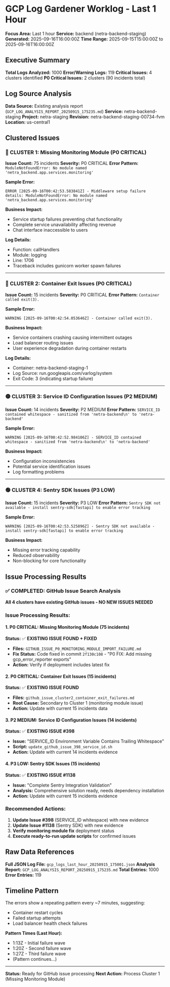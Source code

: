 # GCP Log Gardener Worklog - Last 1 Hour
**Focus Area:** Last 1 hour
**Service:** backend (netra-backend-staging)
**Generated:** 2025-09-16T16:00:00Z
**Time Range:** 2025-09-15T15:00:00Z to 2025-09-16T16:00:00Z

## Executive Summary

**Total Logs Analyzed:** 1000
**Error/Warning Logs:** 119
**Critical Issues:** 4 clusters identified
**P0 Critical Issues:** 2 clusters (90 incidents total)

## Log Source Analysis

**Data Source:** Existing analysis report (`GCP_LOG_ANALYSIS_REPORT_20250915_175235.md`)
**Service:** netra-backend-staging
**Project:** netra-staging
**Revision:** netra-backend-staging-00734-fvm
**Location:** us-central1

## Clustered Issues

### 🚨 CLUSTER 1: Missing Monitoring Module (P0 CRITICAL)
**Issue Count:** 75 incidents
**Severity:** P0 CRITICAL
**Error Pattern:** `ModuleNotFoundError: No module named 'netra_backend.app.services.monitoring'`

**Sample Error:**
```
ERROR [2025-09-16T00:42:53.583841Z] - Middleware setup failure details: ModuleNotFoundError: No module named 'netra_backend.app.services.monitoring'
```

**Business Impact:**
- Service startup failures preventing chat functionality
- Complete service unavailability affecting revenue
- Chat interface inaccessible to users

**Log Details:**
- Function: callHandlers
- Module: logging
- Line: 1706
- Traceback includes gunicorn worker spawn failures

---

### 🚨 CLUSTER 2: Container Exit Issues (P0 CRITICAL)
**Issue Count:** 15 incidents
**Severity:** P0 CRITICAL
**Error Pattern:** `Container called exit(3).`

**Sample Error:**
```
WARNING [2025-09-16T00:42:54.053646Z] - Container called exit(3).
```

**Business Impact:**
- Service containers crashing causing intermittent outages
- Load balancer routing issues
- User experience degradation during container restarts

**Log Details:**
- Container: netra-backend-staging-1
- Log Source: run.googleapis.com/varlog/system
- Exit Code: 3 (indicating startup failure)

---

### 🟡 CLUSTER 3: Service ID Configuration Issues (P2 MEDIUM)
**Issue Count:** 14 incidents
**Severity:** P2 MEDIUM
**Error Pattern:** `SERVICE_ID contained whitespace - sanitized from 'netra-backend\n' to 'netra-backend'`

**Sample Error:**
```
WARNING [2025-09-16T00:42:52.984106Z] - SERVICE_ID contained whitespace - sanitized from 'netra-backend\n' to 'netra-backend'
```

**Business Impact:**
- Configuration inconsistencies
- Potential service identification issues
- Log formatting problems

---

### 🟢 CLUSTER 4: Sentry SDK Issues (P3 LOW)
**Issue Count:** 15 incidents
**Severity:** P3 LOW
**Error Pattern:** `Sentry SDK not available - install sentry-sdk[fastapi] to enable error tracking`

**Sample Error:**
```
WARNING [2025-09-16T00:42:53.525896Z] - Sentry SDK not available - install sentry-sdk[fastapi] to enable error tracking
```

**Business Impact:**
- Missing error tracking capability
- Reduced observability
- Non-blocking for core functionality

## Issue Processing Results

### ✅ COMPLETED: GitHub Issue Search Analysis

**All 4 clusters have existing GitHub issues - NO NEW ISSUES NEEDED**

### Issue Processing Results:

#### 1. P0 CRITICAL: Missing Monitoring Module (75 incidents)
**Status:** ✅ **EXISTING ISSUE FOUND + FIXED**
- **Files:** `GITHUB_ISSUE_P0_MONITORING_MODULE_IMPORT_FAILURE.md`
- **Fix Status:** Code fixed in commit `2f130c108` - "P0 FIX: Add missing gcp_error_reporter exports"
- **Action:** Verify if deployment includes latest fix

#### 2. P0 CRITICAL: Container Exit Issues (15 incidents)
**Status:** ✅ **EXISTING ISSUE FOUND**
- **Files:** `github_issue_cluster2_container_exit_failures.md`
- **Root Cause:** Secondary to Cluster 1 (monitoring module issue)
- **Action:** Update with current 15 incidents data

#### 3. P2 MEDIUM: Service ID Configuration Issues (14 incidents)
**Status:** ✅ **EXISTING ISSUE #398**
- **Issue:** "SERVICE_ID Environment Variable Contains Trailing Whitespace"
- **Script:** `update_github_issue_398_service_id.sh`
- **Action:** Update with current 14 incidents evidence

#### 4. P3 LOW: Sentry SDK Issues (15 incidents)
**Status:** ✅ **EXISTING ISSUE #1138**
- **Issue:** "Complete Sentry Integration Validation"
- **Analysis:** Comprehensive solution ready, needs dependency installation
- **Action:** Update with current 15 incidents evidence

### Recommended Actions:
1. **Update Issue #398** (SERVICE_ID whitespace) with new evidence
2. **Update Issue #1138** (Sentry SDK) with new evidence
3. **Verify monitoring module fix** deployment status
4. **Execute ready-to-run update scripts** for confirmed issues

## Raw Data References

**Full JSON Log File:** `gcp_logs_last_hour_20250915_175001.json`
**Analysis Report:** `GCP_LOG_ANALYSIS_REPORT_20250915_175235.md`
**Total Entries:** 1000
**Error Entries:** 119

## Timeline Pattern

The errors show a repeating pattern every ~7 minutes, suggesting:
- Container restart cycles
- Failed startup attempts
- Load balancer health check failures

**Pattern Times (Last Hour):**
- 1:13Z - Initial failure wave
- 1:20Z - Second failure wave
- 1:27Z - Third failure wave
- (Pattern continues...)

---

**Status:** Ready for GitHub issue processing
**Next Action:** Process Cluster 1 (Missing Monitoring Module)